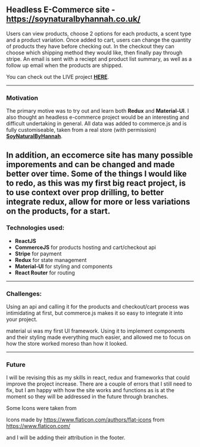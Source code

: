 ## Headless E-Commerce site - https://soynaturalbyhannah.co.uk/
Users can view products, choose 2 options for each products, a scent type and a product variation. Once added to cart, users can change the quantity of products they have before checking out. In the checkout they can choose which shipping method they would like, then finally pay through stripe. An email is sent with a reciept and product list summary, as well as a follow up email when the products are shipped.

You can check out the LIVE project [**HERE**](https://soynaturalbyhannah.co.uk/ 'Completed project').

---

### Motivation

The primary motive was to try out and learn both **Redux** and **Material-UI**. I also thought an headless e-commerce project would be an
interesting and difficult undertaking in general. 
All data was added to commerce.js and is fully customiseable, taken from a real store (with permission)
[**SoyNaturalByHannah**](https://soynaturalbyhannah.co.uk/ 'Original Store').

In addition, an eccomerce site has many possible imporements and can be changed and made better over time.
Some of the things I would like to redo, as this was my first big react project, is to use context over
prop drilling, to better integrate redux, allow for more or less variations on the products, for a start.
---

### Technologies used:

- **ReactJS**
- **CommerceJS** for products hosting and cart/checkout api
- **Stripe** for payment
- **Redux** for state management
- **Material-UI** for styling and components
- **React Router** for routing

---

### Challenges:

Using an api and calling it for the products and checkout/cart process
was intimidating at first, but commerce.js makes it so easy to integrate it
into your project.

material ui was my first UI framework. Using it to implement components and their styling made everything much easier, and allowed me to focus on how the store worked moreso than how it looked.

---

### Future

I will be revising this as my skills in react, redux and frameworks that could improve the project increase. There are a couple of errors that I still need to fix, but I am happy with how the site works and functions as is at the moment so they will be addressed in the future through branches. 


Some Icons were taken from 

Icons made by https://www.flaticon.com/authors/flat-icons from https://www.flaticon.com/

and I will be adding their attribution in the footer.
